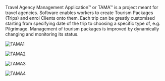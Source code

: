 Travel Agency Management Application™ or TAMA™ is a project meant for travel agencies.
Software enables workers to create Tourism Packages (Trips) and enrol Clients onto them.
Each trip can be greatly customised starting from specifying date of the trip to choosing a specific type of, e.g. Pilgrimage.
Management of tourism packages is improved by dynamically changing and monitoring its status.

![TAMA1](https://github.com/Prodddigy/Tourism-Agency-Managment-Application/assets/70945042/ed16a8f8-3140-46f7-b96e-6b1f9e6cc840)

![TAMA2](https://github.com/Prodddigy/Tourism-Agency-Managment-Application/assets/70945042/1dca363d-2a05-48aa-a0c2-36ad697fef20)

![TAMA3](https://github.com/Prodddigy/Tourism-Agency-Managment-Application/assets/70945042/f7cc14bb-535c-412a-84bb-7a9c5f3bb035)

![TAMA4](https://github.com/Prodddigy/Tourism-Agency-Managment-Application/assets/70945042/7c9e5e1e-fe78-4469-850e-1193736fa7ab)
